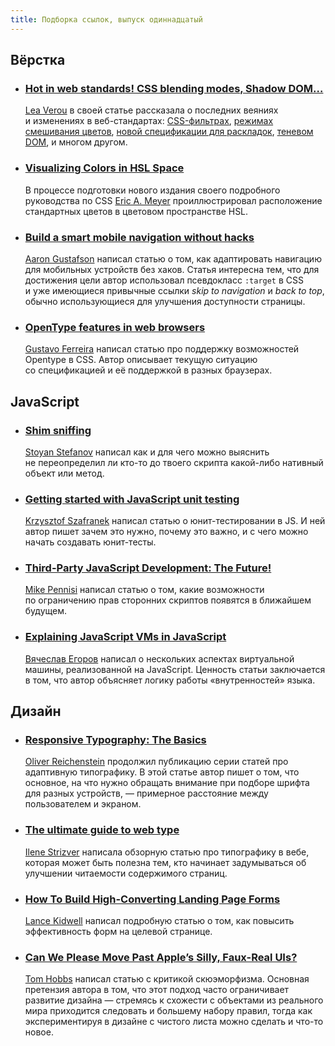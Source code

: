 ```yaml
---
title: Подборка ссылок, выпуск одиннадцатый
---
```


## Вёрстка

- ### [Hot in web standards! CSS blending modes, Shadow DOM…](http://www.netmagazine.com/features/hot-web-standards-css-blending-modes-and-filters-shadow-dom)
    [Lea Verou](https://twitter.com/leaverou) в своей статье рассказала о последних веяниях и изменениях в веб-стандартах: [CSS-фильтрах](http://dvcs.w3.org/hg/FXTF/raw-file/tip/filters/index.html), [режимах смешивания цветов](https://dvcs.w3.org/hg/FXTF/rawfile/tip/compositing/index.html), [новой спецификации для раскладок](http://dev.w3.org/csswg/css3-align/), [теневом DOM](http://www.w3.org/TR/shadow-dom/), и многом другом.

- ### [Visualizing Colors in HSL Space](http://meyerweb.com/eric/thoughts/2012/06/04/visualizing-colors-in-hsl-space/)
    В процессе подготовки нового издания своего подробного руководства по CSS [Eric A. Meyer](https://twitter.com/meyerweb) проиллюстрировал расположение стандартных цветов в цветовом пространстве HSL.

- ### [Build a smart mobile navigation without hacks](http://www.netmagazine.com/tutorials/build-smart-mobile-navigation-without-hacks)
    [Aaron Gustafson](https://twitter.com/AaronGustafson) написал статью о том, как адаптировать навигацию для мобильных устройств без хаков. Статья интересна тем, что для достижения цели автор использовал псевдокласс `:target` в CSS и уже имеющиеся привычные ссылки *skip to navigation* и *back to top*, обычно использующиеся для улучшения доступности страницы.

- ### [OpenType features in web browsers](http://www.typotheque.com/articles/opentype_features_in_web_browsers)
    [Gustavo Ferreira](https://twitter.com/hipertipo) написал статью про поддержку возможностей Opentype в CSS. Автор описывает текущую ситуацию со спецификацией и её поддержкой в разных браузерах.

## JavaScript

- ### [Shim sniffing](http://www.jspatterns.com/shim-sniffing/)
    [Stoyan Stefanov](https://twitter.com/stoyanstefanov) написал как и для чего можно выяснить не переопределил ли кто-то до твоего скрипта какой-либо нативный объект или метод.

- ### [Getting started with JavaScript unit testing](http://szafranek.net/works/articles/javascript-unit-testing/)
    [Krzysztof Szafranek](https://twitter.com/szafranek) написал статью о юнит-тестировании в JS. И ней автор пишет зачем это нужно, почему это важно, и с чего можно начать создавать юнит-тесты.

- ### [Third-Party JavaScript Development: The Future!](http://weblog.bocoup.com/third-party-javascript-development-future/)
    [Mike Pennisi](https://twitter.com/JugglinMike) написал статью о том, какие возможности по ограничению прав сторонних скриптов появятся в ближайшем будущем.

- ### [Explaining JavaScript VMs in JavaScript](http://blog.mrale.ph/post/24351748336/explaining-js-vm-in-js)
    [Вячеслав Егоров](https://twitter.com/mraleph) написал о нескольких аспектах виртуальной машины, реализованной на JavaScript. Ценность статьи заключается в том, что автор объясняет логику работы «внутренностей» языка.

## Дизайн

- ### [Responsive Typography: The Basics](http://informationarchitects.net/blog/responsive-typography-the-basics/)
    [Oliver Reichenstein](https://twitter.com/iA) продолжил публикацию серии статей про адаптивную типографику. В этой статье автор пишет о том, что основное, на что нужно обращать внимание при подборе шрифта для разных устройств, — примерное расстояние между пользователем и экраном.

- ### [The ultimate guide to web type](http://www.netmagazine.com/features/ultimate-guide-web-type)
    [Ilene Strizver](https://twitter.com/TheTypeStudio) написала обзорную статью про типографику в вебе, которая может быть полезна тем, кто начинает задумываться об улучшении читаемости содержимого страниц.

- ### [How To Build High-Converting Landing Page Forms](http://muddylemon.com/2012/05/how-to-build-high-converting-landing-page-forms/)
    [Lance Kidwell](https://twitter.com/muddylemon) написал подробную статью о том, как повысить эффективность форм на целевой странице.

- ### [Can We Please Move Past Apple’s Silly, Faux-Real UIs?](http://www.fastcodesign.com/1669879/can-we-please-move-past-apples-silly-faux-real-uis)
    [Tom Hobbs](https://twitter.com/FastCoDesign) написал статью с критикой скюэморфизма. Основная претензия автора в том, что этот подход часто ограничивает развитие дизайна — стремясь к схожести с объектами из реального мира приходится следовать и большему набору правил, тогда как экспериментируя в дизайне с чистого листа можно сделать и что-то новое.